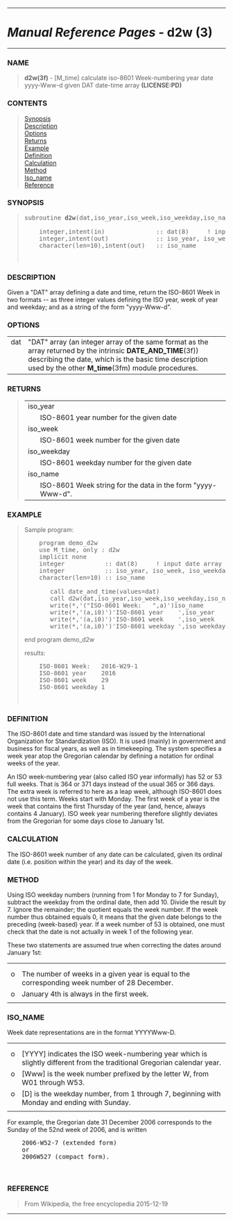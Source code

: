 <?
<body>
  <a name="top" id="top"></a>
  <div id="Container">
    <div id="Content">
      <div class="c9">
        <hr />
        <h1><i>Manual Reference Pages -</i> d2w (3)</h1>
        <hr />
      </div><a name="0"></a>
      <h3><a name="0">NAME</a></h3>
      <blockquote>
        <b>d2w(3f)</b> - [M_time] calculate iso-8601 Week-numbering year date yyyy-Www-d given DAT date-time array <b>(LICENSE:PD)</b>
      </blockquote><a name="contents" id="contents"></a>
      <h3>CONTENTS</h3>
      <blockquote>
        <a href="#1">Synopsis</a><br />
        <a href="#2">Description</a><br />
        <a href="#3">Options</a><br />
        <a href="#4">Returns</a><br />
        <a href="#5">Example</a><br />
        <a href="#6">Definition</a><br />
        <a href="#7">Calculation</a><br />
        <a href="#8">Method</a><br />
        <a href="#9">Iso_name</a><br />
        <a href="#10">Reference</a><br />
      </blockquote><a name="13"></a>
      <h3><a name="13">SYNOPSIS</a></h3>
      <blockquote>
        <pre>
subroutine <b>d2w</b>(dat,iso_year,iso_week,iso_weekday,iso_name)
<br />    integer,intent(in)              :: dat(8)     ! input date array
    integer,intent(out)             :: iso_year, iso_week, iso_weekday
    character(len=10),intent(out)   :: iso_name
<br />
</pre>
      </blockquote><a name="2"></a>
      <h3><a name="2">DESCRIPTION</a></h3>

        Given a "DAT" array defining a date and time, return the ISO-8601 Week in two formats -- as three integer values defining the ISO year, week of year
        and weekday; and as a string of the form "yyyy-Www-d".
      <a name="3"></a>
      <h3><a name="3">OPTIONS</a></h3>
      
        <table cellpadding="3">
          <tr valign="top">
            <td class="c10" width="6%" nowrap="nowrap">dat</td>
            <td valign="bottom">"DAT" array (an integer array of the same format as the array returned by the intrinsic <b>DATE_AND_TIME</b>(3f)) describing
            the date, which is the basic time description used by the other <b>M_time</b>(3fm) module procedures.</td>
          </tr>
        </table>

      <a name="4"></a>
      <h3><a name="4">RETURNS</a></h3>

      <blockquote>
        <table cellpadding="3">
          <tr valign="top">
            <td class="c10" colspan="2">iso_year</td>
          </tr>
          <tr valign="top">
            <td width="6%"></td>
            <td>ISO-8601 year number for the given date</td>
          </tr>
          <tr valign="top">
            <td class="c10" colspan="2">iso_week</td>
          </tr>
          <tr valign="top">
            <td width="6%"></td>
            <td>ISO-8601 week number for the given date</td>
          </tr>
          <tr valign="top">
            <td class="c10" colspan="2">iso_weekday</td>
          </tr>
          <tr valign="top">
            <td width="6%"></td>
            <td>ISO-8601 weekday number for the given date</td>
          </tr>
          <tr valign="top">
            <td class="c10" colspan="2">iso_name</td>
          </tr>
          <tr valign="top">
            <td width="6%"></td>
            <td>ISO-8601 Week string for the data in the form "yyyy-Www-d".</td>
          </tr>
        </table>
      </blockquote><a name="5"></a>
      <h3><a name="5">EXAMPLE</a></h3>
      <blockquote>
        Sample program:
        <pre>
    program demo_d2w
    use M_time, only : d2w
    implicit none
    integer           :: dat(8)     ! input date array
    integer           :: iso_year, iso_week, iso_weekday
    character(len=10) :: iso_name
<br />       call date_and_time(values=dat)
       call d2w(dat,iso_year,iso_week,iso_weekday,iso_name)
       write(*,'("ISO-8601 Week:   ",a)')iso_name
       write(*,'(a,i0)')'ISO-8601 year    ',iso_year
       write(*,'(a,i0)')'ISO-8601 week    ',iso_week
       write(*,'(a,i0)')'ISO-8601 weekday ',iso_weekday
</pre>end program demo_d2w
        <p>results:</p>
        <pre>
    ISO-8601 Week:   2016-W29-1
    ISO-8601 year    2016
    ISO-8601 week    29
    ISO-8601 weekday 1
<br />
</pre>
      </blockquote><a name="6"></a>
      <h3><a name="6">DEFINITION</a></h3>
        The ISO-8601 date and time standard was issued by the International Organization for Standardization (ISO). It is used (mainly) in government and
        business for fiscal years, as well as in timekeeping. The system specifies a week year atop the Gregorian calendar by defining a notation for
        ordinal weeks of the year.
        <p>An ISO week-numbering year (also called ISO year informally) has 52 or 53 full weeks. That is 364 or 371 days instead of the usual 365 or 366
        days. The extra week is referred to here as a leap week, although ISO-8601 does not use this term. Weeks start with Monday. The first week of a year
        is the week that contains the first Thursday of the year (and, hence, always contains 4 January). ISO week year numbering therefore slightly
        deviates from the Gregorian for some days close to January 1st.</p>
      <a name="7"></a>
      <h3><a name="7">CALCULATION</a></h3>
        The ISO-8601 week number of any date can be calculated, given its ordinal date (i.e. position within the year) and its day of the week.
      <a name="8"></a>
      <h3><a name="8">METHOD</a></h3>
      
        Using ISO weekday numbers (running from 1 for Monday to 7 for Sunday), subtract the weekday from the ordinal date, then add 10. Divide the result by
        7. Ignore the remainder; the quotient equals the week number. If the week number thus obtained equals 0, it means that the given date belongs to the
        preceding (week-based) year. If a week number of 53 is obtained, one must check that the date is not actually in week 1 of the following year.
        <p>These two statements are assumed true when correcting the dates around January 1st:</p>
        <table cellpadding="3">
          <!-- tsb: These two statements are assumed true when correcting the dates around January 1st:
 -->
          <tr>
            <td></td>
          </tr>
          <tr>
            <td></td>
          </tr>
          <tr valign="top">
            <td width="3%">o</td>
            <td>The number of weeks in a given year is equal to the corresponding week number of 28 December.</td>
          </tr>
          <tr valign="top">
            <td width="3%">o</td>
            <td>January 4th is always in the first week.</td>
          </tr>
          <tr>
            <td></td>
          </tr>
        </table>
      <a name="9"></a>
      <h3><a name="9">ISO_NAME</a></h3>
      
        Week date representations are in the format YYYYWww-D.
        <table cellpadding="3">
          <!-- tsb: Week date representations are in the format YYYYWww-D.
 -->
          <tr>
            <td></td>
          </tr>
          <tr>
            <td></td>
          </tr>
          <tr valign="top">
            <td width="3%">o</td>
            <td>[YYYY] indicates the ISO week-numbering year which is slightly different from the traditional Gregorian calendar year.</td>
          </tr>
          <tr valign="top">
            <td width="3%">o</td>
            <td>[Www] is the week number prefixed by the letter W, from W01 through W53.</td>
          </tr>
          <tr valign="top">
            <td width="3%">o</td>
            <td>[D] is the weekday number, from 1 through 7, beginning with Monday and ending with Sunday.</td>
          </tr>
          <tr>
            <td></td>
          </tr>
        </table>
      <p>For example, the Gregorian date 31 December 2006 corresponds to the Sunday of the 52nd week of 2006, and is written</p>
      <pre>
    2006-W52-7 (extended form)
    or
    2006W527 (compact form).
<br />
</pre><a name="10"></a>
      <h3><a name="10">REFERENCE</a></h3>
      <blockquote>
        From Wikipedia, the free encyclopedia 2015-12-19
      </blockquote><a name="11"></a>
      <hr />
    </div>
  </div>
</body>
